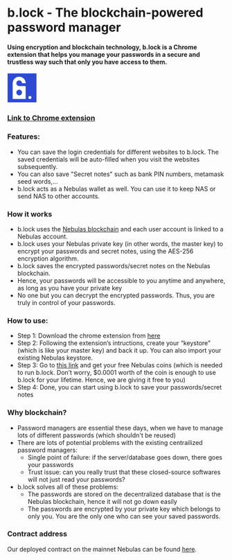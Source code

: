 # b.lock - The blockchain-powered password manager
#### Using encryption and blockchain technology, b.lock is a Chrome extension that helps you manage your passwords in a secure and trustless way such that only you have access to them.

![alt text](./images/block_logo-16px.png "B.Lock Password Manager")

### [Link to Chrome extension](https://chrome.google.com/webstore/detail/block-password-manager/hjbpkcanpblbdfeoogkbpkbjmacakmjn)

### Features:
- You can save the login credentials for different websites to b.lock. The saved credentials will be auto-filled when you visit the websites subsequently.
- You can also save "Secret notes" such as bank PIN numbers, metamask seed words,...
- b.lock acts as a Nebulas wallet as well. You can use it to keep NAS or send NAS to other accounts.

### How it works
* b.lock uses the [Nebulas blockchain](https://nebulas.io) and each user account is linked to a Nebulas account.
* b.lock uses your Nebulas private key (in other words, the master key) to encrypt your passwords and secret notes, using the AES-256 encryption algorithm.
* b.lock saves the encrypted passwords/secret notes on the Nebulas blockchain.
* Hence, your passwords will be accessible to you anytime and anywhere, as long as you have your private key
* No one but you can decrypt the encrypted passwords. Thus, you are truly in control of your passwords.

### How to use:
* Step 1: Download the chrome extension from [here](https://chrome.google.com/webstore/detail/block-password-manager/hjbpkcanpblbdfeoogkbpkbjmacakmjn)
* Step 2: Following the extension’s intructions, create your “keystore” (which is like your master key) and back it up. You can also import your existing Nebulas keystore.
* Step 3: Go to [this link](https://blockproject.io/faucet) and get your free Nebulas coins (which is needed to run b.lock. Don’t worry, $0.0001 worth of the coin is enough to use b.lock for your lifetime. Hence, we are giving it free to you)
* Step 4: Done, you can start using b.lock to save your passwords/secret notes

### Why blockchain?
* Password managers are essential these days, when we have to manage lots of different passwords (which shouldn't be reused)
* There are lots of potential problems with the existing centrailized password managers:
  * Single point of failure: if the server/database goes down, there goes your passwords
  * Trust issue: can you really trust that these closed-source softwares will not just read your passwords?
* b.lock solves all of these problems:
  * The passwords are stored on the decentralized database that is the Nebulas blockchain, hence it will not go down easily
  * The passwords are encrypted by your private key which belongs to only you. You are the only one who can see your saved passwords.

### Contract address
Our deployed contract on the mainnet Nebulas can be found [here](https://explorer.nebulas.io/#/address/n1qmQeLTUU6fPJMs1uwTadQZfgwfUAKEUJw).
